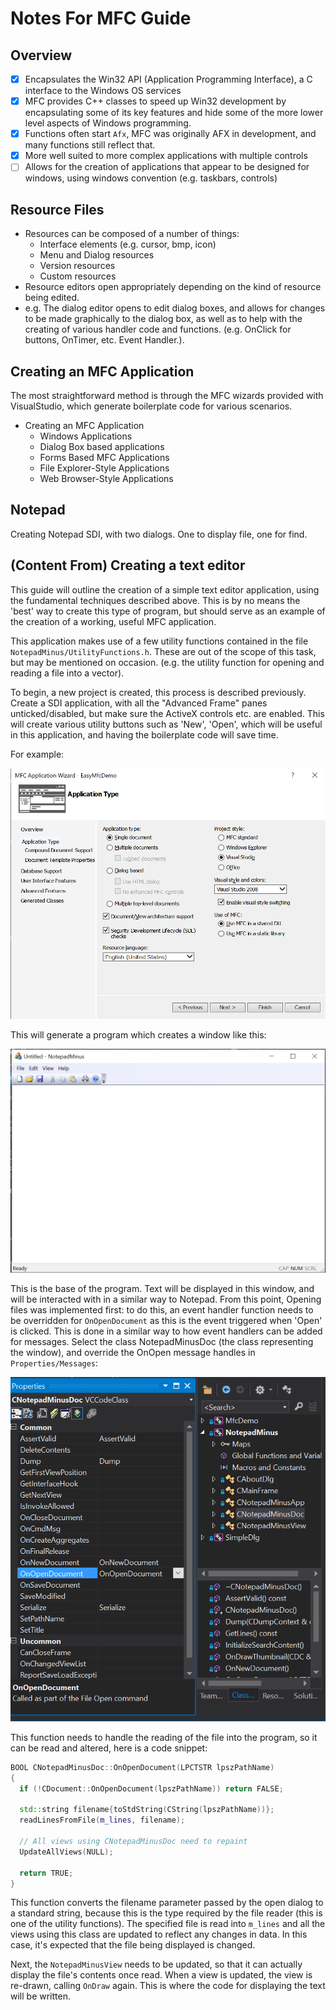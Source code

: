 # Notes For MFC Guide

## Overview

- [X] Encapsulates the Win32 API (Application Programming Interface), a C interface to the Windows OS services
- [X] MFC provides C++ classes to speed up Win32 development by encapsulating some of its key features and hide some of the more lower level aspects of Windows programming.
- [X] Functions often start `Afx`, MFC was originally AFX in development, and many functions still reflect that.
- [X] More well suited to more complex applications with multiple controls
- [ ] Allows for the creation of applications that appear to be designed for windows, using windows convention (e.g. taskbars, controls)

## Resource Files

- Resources can be composed of a number of things:
  - Interface elements (e.g. cursor, bmp, icon)
  - Menu and Dialog resources
  - Version resources
  - Custom resources
- Resource editors open appropriately depending on the kind of resource being edited.
- e.g. The dialog editor opens to edit dialog boxes, and allows for changes to be made graphically to the dialog box, as well as to help with the creating of various handler code and functions. (e.g. OnClick for buttons, OnTimer, etc. Event Handler.).

## Creating an MFC Application

The most straightforward method is through the MFC wizards provided with VisualStudio, which generate boilerplate code for various scenarios.

- Creating an MFC Application
  - Windows Applications
  - Dialog Box based applications
  - Forms Based MFC Applications
  - File Explorer-Style Applications
  - Web Browser-Style Applications

## Notepad

Creating Notepad
SDI, with two dialogs. One to display file, one for find.

## (Content From) Creating a text editor

This guide will outline the creation of a simple text editor application, using the fundamental techniques described above. This is by no means the 'best' way to create this type of program, but should serve as an example of the creation of a working, useful MFC application.

This application makes use of a few utility functions contained in the file `NotepadMinus/UtilityFunctions.h`. These are out of the scope of this task, but may be mentioned on occasion. (e.g. the utility function for opening and reading a file into a vector).

To begin, a new project is created, this process is described previously. Create a SDI application, with all the "Advanced Frame" panes unticked/disabled, but make sure the ActiveX controls etc. are enabled. This will create various utility buttons such as 'New', 'Open', which will be useful in this application, and having the boilerplate code will save time.

For example:

![NotepadCreate](resources/img/NotepadSetup1.png)

This will generate a program which creates a window like this:

![NotepadGenerate](resources/img/NotepadGenerate.png)

This is the base of the program. Text will be displayed in this window, and will be interacted with in a similar way to Notepad. From this point, Opening files was implemented first: to do this, an event handler function needs to be overridden for `OnOpenDocument` as this is the event triggered when 'Open' is clicked. This is done in a similar way to how event handlers can be added for messages. Select the class NotepadMinusDoc (the class representing the window), and override the OnOpen message handles in `Properties/Messages`:

![AddOnOpenEvent](resources/img/OnOpen.png)

This function needs to handle the reading of the file into the program, so it can be read and altered, here is a code snippet:

```c++
BOOL CNotepadMinusDoc::OnOpenDocument(LPCTSTR lpszPathName)
{
  if (!CDocument::OnOpenDocument(lpszPathName)) return FALSE;

  std::string filename{toStdString(CString(lpszPathName))};
  readLinesFromFile(m_lines, filename);

  // All views using CNotepadMinusDoc need to repaint
  UpdateAllViews(NULL);

  return TRUE;
}
```

This function converts the filename parameter passed by the open dialog to a standard string, because this is the type required by the file reader (this is one of the utility functions). The specified file is read into `m_lines` and all the views using this class are updated to reflect any changes in data. In this case, it's expected that the file being displayed is changed.

Next, the `NotepadMinusView` needs to be updated, so that it can actually display the file's contents once read. When a view is updated, the view is re-drawn, calling `OnDraw` again. This is where the code for displaying the text will be written.